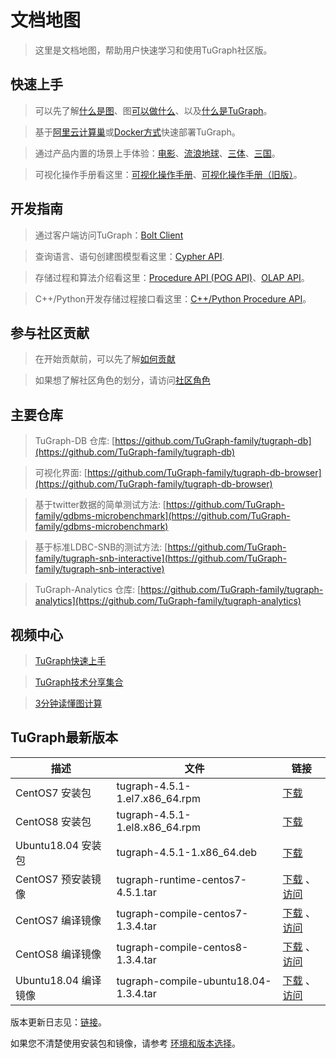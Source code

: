 # 文档地图

> 这里是文档地图，帮助用户快速学习和使用TuGraph社区版。

## 快速上手

> 可以先了解[什么是图](./2.introduction/1.what-is-graph.md)、图[可以做什么](./2.introduction/8.scenarios.md)、以及[什么是TuGraph](./2.introduction/3.what-is-tugraph.md)。

> 基于[阿里云计算巢](5.installation&running/5.cloud-deployment.md)或[Docker方式](5.installation&running/3.docker-deployment.md)快速部署TuGraph。

> 通过产品内置的场景上手体验：[电影](./3.quick-start/2.demo/1.movie.md)、[流浪地球](./3.quick-start/2.demo/2.wandering-earth.md)、[三体](./3.quick-start/2.demo/3.the-three-body.md)、[三国](./3.quick-start/2.demo/4.three-kingdoms.md)。

> 可视化操作手册看这里：[可视化操作手册](./4.user-guide/1.tugraph-browser.md)、[可视化操作手册（旧版）](./4.user-guide/2.tugraph-browser-legacy.md)。

## 开发指南

> 通过客户端访问TuGraph：[Bolt Client](7.client-tools/5.bolt-client.md)

> 查询语言、语句创建图模型看这里：[Cypher API](8.query/1.cypher.md).

> 存储过程和算法介绍看这里：[Procedure API (POG API)](9.olap&procedure/1.procedure/1.procedure.md)、[OLAP API](9.olap&procedure/2.olap/1.tutorial.md)。

> C++/Python开发存储过程接口看这里：[C++/Python Procedure API](9.olap&procedure/1.procedure/index.rst)。

## 参与社区贡献

> 在开始贡献前，可以先了解[如何贡献](12.contributor-manual/1.contributing.md)

> 如果想了解社区角色的划分，请访问[社区角色](12.contributor-manual/2.community-roles.md)

## 主要仓库

> TuGraph-DB 仓库: [https://github.com/TuGraph-family/tugraph-db](https://github.com/TuGraph-family/tugraph-db)

> 可视化界面: [https://github.com/TuGraph-family/tugraph-db-browser](https://github.com/TuGraph-family/tugraph-db-browser)

> 基于twitter数据的简单测试方法: [https://github.com/TuGraph-family/gdbms-microbenchmark](https://github.com/TuGraph-family/gdbms-microbenchmark)

> 基于标准LDBC-SNB的测试方法: [https://github.com/TuGraph-family/tugraph-snb-interactive](https://github.com/TuGraph-family/tugraph-snb-interactive)

> TuGraph-Analytics 仓库: [https://github.com/TuGraph-family/tugraph-analytics](https://github.com/TuGraph-family/tugraph-analytics)

## 视频中心

> [TuGraph快速上手](https://space.bilibili.com/1196053065/channel/seriesdetail?sid=2593741)

> [TuGraph技术分享集合](https://space.bilibili.com/1196053065/channel/seriesdetail?sid=3009777)

> [3分钟读懂图计算](https://www.bilibili.com/video/BV15U4y1r7AW/)

## TuGraph最新版本

| 描述                  | 文件                                    | 链接                                                                                                                                                                                             |
|---------------------|---------------------------------------|------------------------------------------------------------------------------------------------------------------------------------------------------------------------------------------------|
| CentOS7 安装包         | tugraph-4.5.1-1.el7.x86_64.rpm        | [下载](https://tugraph-web.oss-cn-beijing.aliyuncs.com/tugraph/tugraph-4.5.1/tugraph-4.5.1-1.el7.x86_64.rpm)                                                                                     |
| CentOS8 安装包         | tugraph-4.5.1-1.el8.x86_64.rpm        | [下载](https://tugraph-web.oss-cn-beijing.aliyuncs.com/tugraph/tugraph-4.5.1/tugraph-4.5.1-1.el8.x86_64.rpm)                                                                                     |
| Ubuntu18.04 安装包     | tugraph-4.5.1-1.x86_64.deb            | [下载](https://tugraph-web.oss-cn-beijing.aliyuncs.com/tugraph/tugraph-4.5.1/tugraph-4.5.1-1.x86_64.deb)                                                                                         |
| CentOS7 预安装镜像       | tugraph-runtime-centos7-4.5.1.tar     | [下载](https://tugraph-web.oss-cn-beijing.aliyuncs.com/tugraph/tugraph-4.5.1/tugraph-runtime-centos7-4.5.1.tar) 、[访问](https://hub.docker.com/r/tugraph/tugraph-runtime-centos7)                  |
| CentOS7 编译镜像        | tugraph-compile-centos7-1.3.4.tar     | [下载](https://tugraph-web.oss-cn-beijing.aliyuncs.com/tugraph/tugraph-docker-compile/tugraph-compile-centos7-1.3.4.tar) 、[访问](https://hub.docker.com/r/tugraph/tugraph-compile-centos7)         |
| CentOS8 编译镜像        | tugraph-compile-centos8-1.3.4.tar     | [下载](https://tugraph-web.oss-cn-beijing.aliyuncs.com/tugraph/tugraph-docker-compile/tugraph-compile-centos8-1.3.4.tar) 、[访问](https://hub.docker.com/r/tugraph/tugraph-compile-centos8)         |
| Ubuntu18.04 编译镜像    | tugraph-compile-ubuntu18.04-1.3.4.tar | [下载](https://tugraph-web.oss-cn-beijing.aliyuncs.com/tugraph/tugraph-docker-compile/tugraph-compile-ubuntu18.04-1.3.4.tar) 、[访问](https://hub.docker.com/r/tugraph/tugraph-compile-ubuntu18.04) |


版本更新日志见：[链接](https://github.com/TuGraph-family/tugraph-db/blob/master/release/CHANGELOG_CN.md )。

如果您不清楚使用安装包和镜像，请参考 [环境和版本选择](13.best-practices/4.selection.md)。